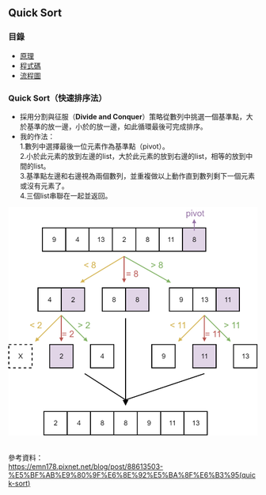 ## Quick Sort
### 目錄
* [原理](https://github.com/ChengShaoChi/Learning-Note/blob/master/HW1/Quick%20Sort.ipynb)
* [程式碼](https://github.com/ChengShaoChi/Learning-Note/blob/master/HW1/Quick%20Sort.py)
* [流程圖](https://github.com/ChengShaoChi/Learning-Note/blob/master/HW1/QuickSort.png)

### Quick Sort（快速排序法）
* 採用分割與征服（**Divide and Conquer**）策略從數列中挑選一個基準點，大於基準的放一邊，小於的放一邊，如此循環最後可完成排序。
* 我的作法：    
    1.數列中選擇最後一位元素作為基準點（pivot）。    
    2.小於此元素的放到左邊的list，大於此元素的放到右邊的list，相等的放到中間的list。    
    3.基準點左邊和右邊視為兩個數列，並重複做以上動作直到數列剩下一個元素或沒有元素了。    
    4.三個list串聯在一起並返回。    
    
<div align=center><img src="https://github.com/ChengShaoChi/Learning-Note/blob/master/HW1/QuickSort.png?raw=true"/></div>
<br />

參考資料：    
https://emn178.pixnet.net/blog/post/88613503-%E5%BF%AB%E9%80%9F%E6%8E%92%E5%BA%8F%E6%B3%95(quick-sort)
